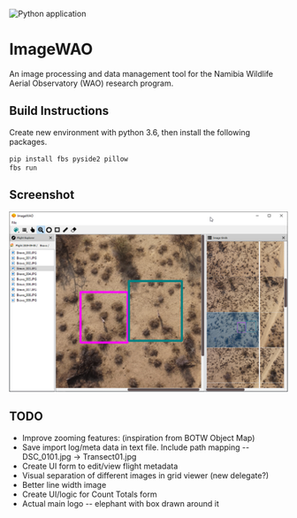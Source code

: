 ![Python application](https://github.com/leftaltkey/ImageWAO/workflows/Python%20application/badge.svg)

# ImageWAO
An image processing and data management tool for the Namibia Wildlife Aerial Observatory (WAO) research program.

## Build Instructions
Create new environment with python 3.6, then install the following packages.
```
pip install fbs pyside2 pillow
fbs run
```

## Screenshot
![Screenshot of two Oryx](/assets/images/twoMarkedAnimals.png)

## TODO
* Improve zooming features: (inspiration from BOTW Object Map)
* Save import log/meta data in text file. Include path mapping -- DSC_0101.jpg -> Transect01.jpg
* Create UI form to edit/view flight metadata
* Visual separation of different images in grid viewer (new delegate?)
* Better line width image
* Create UI/logic for Count Totals form
* Actual main logo -- elephant with box drawn around it
